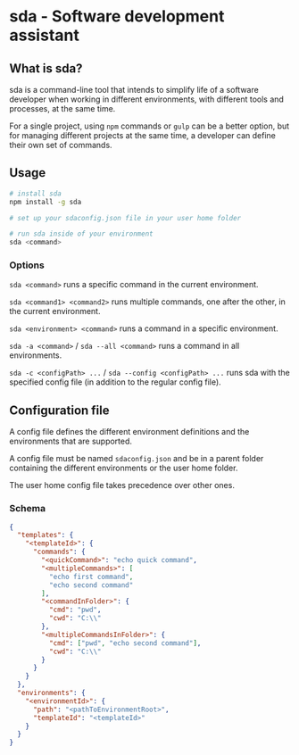 # sda - Software development assistant

## What is sda?
sda is a command-line tool that intends to simplify life of a software developer when working in different environments,
with different tools and processes, at the same time.

For a single project, using `npm` commands or `gulp` can be a better option, but for managing different projects at the
same time, a developer can define their own set of commands.

## Usage
```sh
# install sda
npm install -g sda

# set up your sdaconfig.json file in your user home folder

# run sda inside of your environment
sda <command>
```

### Options
`sda <command>` runs a specific command in the current environment.

`sda <command1> <command2>` runs multiple commands, one after the other, in the current environment.

`sda <environment> <command>` runs a command in a specific environment.

`sda -a <command>` / `sda --all <command>` runs a command in all environments.

`sda -c <configPath> ...` / `sda --config <configPath> ...` runs sda with the specified config file (in addition to the regular config file).

## Configuration file
A config file defines the different environment definitions and the environments that are supported.

A config file must be named `sdaconfig.json` and be in a parent folder containing the different environments or the user home folder.

The user home config file takes precedence over other ones.

### Schema

```json
{
  "templates": {
    "<templateId>": {
      "commands": {
        "<quickCommand>": "echo quick command",
        "<multipleCommands>": [
          "echo first command",
          "echo second command"
        ],
        "<commandInFolder>": {
          "cmd": "pwd",
          "cwd": "C:\\"
        },
        "<multipleCommandsInFolder>": {
          "cmd": ["pwd", "echo second command"],
          "cwd": "C:\\"
        }
      }
    }
  },
  "environments": {
    "<environmentId>": {
      "path": "<pathToEnvironmentRoot>",
      "templateId": "<templateId>"
    }
  }
}
```